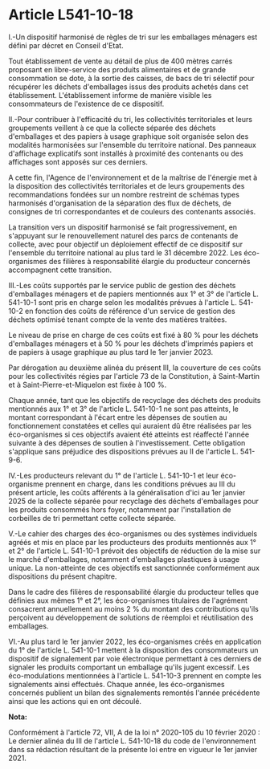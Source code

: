 # Article L541-10-18

I.-Un dispositif harmonisé de règles de tri sur les emballages ménagers est défini par décret en Conseil d'Etat.

Tout établissement de vente au détail de plus de 400 mètres carrés proposant en libre-service des produits alimentaires et de
grande consommation se dote, à la sortie des caisses, de bacs de tri sélectif pour récupérer les déchets d'emballages issus
des produits achetés dans cet établissement. L'établissement informe de manière visible les consommateurs de l'existence de
ce dispositif.

II.-Pour contribuer à l'efficacité du tri, les collectivités territoriales et leurs groupements veillent à ce que la collecte
séparée des déchets d'emballages et des papiers à usage graphique soit organisée selon des modalités harmonisées sur
l'ensemble du territoire national. Des panneaux d'affichage explicatifs sont installés à proximité des contenants ou des
affichages sont apposés sur ces derniers.

A cette fin, l'Agence de l'environnement et de la maîtrise de l'énergie met à la disposition des collectivités territoriales
et de leurs groupements des recommandations fondées sur un nombre restreint de schémas types harmonisés d'organisation de la
séparation des flux de déchets, de consignes de tri correspondantes et de couleurs des contenants associés.

La transition vers un dispositif harmonisé se fait progressivement, en s'appuyant sur le renouvellement naturel des parcs de
contenants de collecte, avec pour objectif un déploiement effectif de ce dispositif sur l'ensemble du territoire national au
plus tard le 31 décembre 2022. Les éco-organismes des filières à responsabilité élargie du producteur concernés accompagnent
cette transition.

III.-Les coûts supportés par le service public de gestion des déchets d'emballages ménagers et de papiers mentionnés aux 1°
et 3° de l'article L. 541-10-1 sont pris en charge selon les modalités prévues à l'article L. 541-10-2 en fonction des coûts
de référence d'un service de gestion des déchets optimisé tenant compte de la vente des matières traitées.

Le niveau de prise en charge de ces coûts est fixé à 80 % pour les déchets d'emballages ménagers et à 50 % pour les déchets
d'imprimés papiers et de papiers à usage graphique au plus tard le 1er janvier 2023.

Par dérogation au deuxième alinéa du présent III, la couverture de ces coûts pour les collectivités régies par l'article 73
de la Constitution, à Saint-Martin et à Saint-Pierre-et-Miquelon est fixée à 100 %.

Chaque année, tant que les objectifs de recyclage des déchets des produits mentionnés aux 1° et 3° de l'article L. 541-10-1
ne sont pas atteints, le montant correspondant à l'écart entre les dépenses de soutien au fonctionnement constatées et celles
qui auraient dû être réalisées par les éco-organismes si ces objectifs avaient été atteints est réaffecté l'année suivante à
des dépenses de soutien à l'investissement. Cette obligation s'applique sans préjudice des dispositions prévues au II de
l'article L. 541-9-6.

IV.-Les producteurs relevant du 1° de l'article L. 541-10-1 et leur éco-organisme prennent en charge, dans les conditions
prévues au III du présent article, les coûts afférents à la généralisation d'ici au 1er janvier 2025 de la collecte séparée
pour recyclage des déchets d'emballages pour les produits consommés hors foyer, notamment par l'installation de corbeilles de
tri permettant cette collecte séparée.

V.-Le cahier des charges des éco-organismes ou des systèmes individuels agréés et mis en place par les producteurs des
produits mentionnés aux 1° et 2° de l'article L. 541-10-1 prévoit des objectifs de réduction de la mise sur le marché
d'emballages, notamment d'emballages plastiques à usage unique. La non-atteinte de ces objectifs est sanctionnée conformément
aux dispositions du présent chapitre.

Dans le cadre des filières de responsabilité élargie du producteur telles que définies aux mêmes 1° et 2°, les éco-organismes
titulaires de l'agrément consacrent annuellement au moins 2 % du montant des contributions qu'ils perçoivent au développement
de solutions de réemploi et réutilisation des emballages.

VI.-Au plus tard le 1er janvier 2022, les éco-organismes créés en application du 1° de l'article L. 541-10-1 mettent à la
disposition des consommateurs un dispositif de signalement par voie électronique permettant à ces derniers de signaler les
produits comportant un emballage qu'ils jugent excessif. Les éco-modulations mentionnées à l'article L. 541-10-3 prennent en
compte les signalements ainsi effectués. Chaque année, les éco-organismes concernés publient un bilan des signalements
remontés l'année précédente ainsi que les actions qui en ont découlé.

**Nota:**

Conformément à l'article 72, VII, A de la loi n° 2020-105 du 10 février 2020 : Le dernier alinéa du III de l'article L.
541-10-18 du code de l'environnement dans sa rédaction résultant de la présente loi entre en vigueur le 1er janvier 2021.

